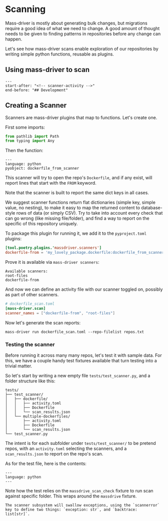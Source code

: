 # Scanning

Mass-driver is mostly about generating bulk changes, but migrations require a
good idea of what we need to change. A good amount of thought needs to be given
to finding patterns in repositories before any change can happen.

Let's see how mass-driver scans enable exploration of our repositories by
writing simple python functions, reusable as plugins.


## Using mass-driver to scan

```{include} ../../README.md
---
start-after: "<!-- scanner-activity -->"
end-before: "## Development"
```

## Creating a Scanner

Scanners are mass-driver plugins that map to functions. Let's create one.

First some imports:
```python
from pathlib import Path
from typing import Any
```
Then the function:
```{literalinclude} ../../src/mass_driver/scanners/basic_scanners.py
---
language: python
pyobject: dockerfile_from_scanner
```

This scanner will try to open the repo's `Dockerfile`, and if any exist, will
report lines that start with the `FROM` keyword.

Note that the scanner is built to report the same dict keys in all cases.

We suggest scanner functions return flat dictionaries (simple key, simple value,
no nesting), to make it easy to map the returned content to database-style rows
of data (or simply CSV). Try to take into account every check that can go wrong
(like missing file/folder), and find a way to report on the specific of this
repository uniquely.

To package this plugin for running it, we add it to the `pyproject.toml` plugins:

```toml
[tool.poetry.plugins.'massdriver.scanners']
dockerfile-from = 'my_lovely_package.dockerfile:dockerfile_from_scanner'
```

Prove it is available via `mass-driver scanners`:

```
Available scanners:
root-files
dockerfile-from
```

And now we can define an activity file with our scanner toggled on, possibly as part of other scanners.

```toml
# dockerfile_scan.toml
[mass-driver.scan]
scanner_names = ["dockerfile-from", "root-files"]
```
Now let's generate the scan reports:

```shell
mass-driver run dockerfile_scan.toml --repo-filelist repos.txt
```


### Testing the scanner

Before running it across many many repos, let's test it with sample data. For
this, we have a couple handy test fixtures available that turn testing into a
trivial matter.

So let's start by writing a new empty file `tests/test_scanner.py`, and a folder
structure like this:

```
tests/
├── test_scanner/
│   ├── dockerfile/
│   │   ├── activity.toml
│   │   ├── Dockerfile
│   │   └── scan_results.json
│   └── multiple-dockerfiles/
│       ├── activity.toml
│       ├── Dockerfile
│       └── scan_results.json
└── test_scanner.py
```

The intent is for each subfolder under `tests/test_scanner/` to be pretend
repos, with an `activity.toml` selecting the scanners, and a `scan_results.json`
to report on the repo's scan.

As for the test file, here is the contents:

```{literalinclude} ../../src/mass_driver/tests/test_scanner.py
---
language: python
---
```

Note how the test relies on the `massdrive_scan_check` fixture to run scan
against specific folder. This wraps around the `massdrive` fixture.


```{note}
The scanner subsystem will swallow exceptions, using the `scannerror` key to define two things: `exception: str`, and `backtrace: list[str]`.
```
